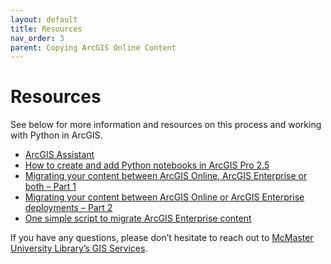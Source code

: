 ```yaml
---  
layout: default
title: Resources
nav_order: 3
parent: Copying ArcGIS Online Content
---  
```


# Resources 

See below for more information and resources on this process and working with Python in ArcGIS. 

- [ArcGIS Assistant](https://assistant.esri-ps.com/signin)
- [How to create and add Python notebooks in ArcGIS Pro 2.5](https://www.esri.com/arcgis-blog/products/arcgis-pro/analytics/how-to-create-and-add-python-notebooks-in-arcgis-pro-2-5/) 
- [Migrating your content between ArcGIS Online, ArcGIS Enterprise or both – Part 1](https://resources.esri.ca/getting-technical/migrating-your-content-between-arcgis-online-arcgis-enterprise-or-both-part-1) 
- [Migrating your content between ArcGIS Online or ArcGIS Enterprise deployments – Part 2](https://resources.esri.ca/getting-technical/migrate-your-content-between-arcgis-online-or-arcgis-enterprise-deployments-or-both-part-2) 
- [One simple script to migrate ArcGIS Enterprise content](https://resources.esri.ca/getting-technical/one-simple-script-to-migrate-arcgis-enterprise-content) 


If you have any questions, please don’t hesitate to reach out to [McMaster University Library’s GIS Services](mailto:libgis@mcmaster.ca).  
